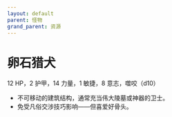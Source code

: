 ```yaml
---
layout: default
parent: 怪物
grand_parent: 资源
---
```


# 卵石猎犬

12 HP，2 护甲，14 力量，1 敏捷，8 意志，噬咬（d10）

- 不可移动的建筑结构，通常充当伟大陵墓或神器的卫士。
- 免受凡俗交涉技巧影响——但喜爱好骨头。
